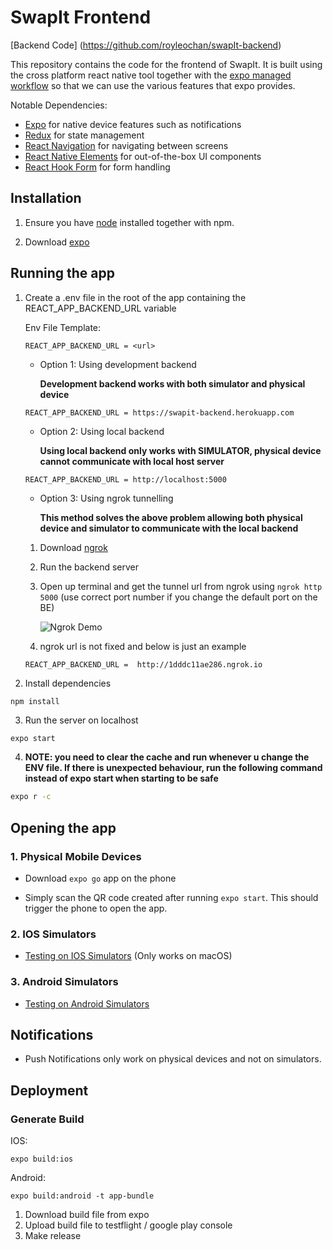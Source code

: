 
# SwapIt Frontend

[Backend Code] (https://github.com/royleochan/swapIt-backend)

This repository contains the code for the frontend of SwapIt. It is built using the cross platform react native tool together with the [expo managed workflow](https://docs.expo.io/introduction/managed-vs-bare/#managed-workflow) so that we can use the various features that expo provides.

Notable Dependencies:

- [Expo](https://expo.io) for native device features such as notifications
- [Redux](https://redux.js.org/) for state management
- [React Navigation](https://reactnavigation.org/) for navigating between screens
- [React Native Elements](https://reactnativeelements.com/) for out-of-the-box UI components
- [React Hook Form](https://react-hook-form.com/) for form handling

## Installation

1. Ensure you have [node](!https://nodejs.org/en/download/) installed together with npm.

2. Download [expo](https://expo.io)

## Running the app

1. Create a .env file in the root of the app containing the REACT_APP_BACKEND_URL variable
    
    Env File Template:
    ```
    REACT_APP_BACKEND_URL = <url>
    ```

   - Option 1: Using development backend 
  
        **Development backend works with both simulator and physical device**

    ```
    REACT_APP_BACKEND_URL = https://swapit-backend.herokuapp.com
    ```

    - Option 2: Using local backend
    
        **Using local backend only works with SIMULATOR, physical device cannot communicate with local host server**

    ```
    REACT_APP_BACKEND_URL = http://localhost:5000
    ```

     - Option 3: Using ngrok tunnelling
    
        **This method solves the above problem allowing both physical device and simulator to communicate with the local backend**

    1. Download [ngrok](https://ngrok.com/download)
   
    2. Run the backend server 

    3. Open up terminal and get the tunnel url from ngrok using ```ngrok http 5000``` (use correct port number if you change the default port on the BE)

        ![Ngrok Demo](https://i.imgur.com/RMJGem5.gif)

    4. ngrok url is not fixed and below is just an example

    ```
    REACT_APP_BACKEND_URL =  http://1dddc11ae286.ngrok.io
    ```
2. Install dependencies

```
npm install
```

3. Run the server on localhost
  
```bash
expo start
```

4. **NOTE: you need to clear the cache and run whenever u change the ENV file. If there is unexpected behaviour, run the following command instead of expo start when starting to be safe**

```bash
expo r -c
```

## Opening the app

### 1. Physical Mobile Devices

- Download ```expo go``` app on the phone
  
- Simply scan the QR code created after running ```expo start```. This should trigger the phone to open the app.

### 2. IOS Simulators

- [Testing on IOS Simulators](https://docs.expo.io/workflow/ios-simulator/) (Only works on macOS)

### 3. Android Simulators

- [Testing on Android Simulators](https://docs.expo.io/workflow/android-studio-emulator/)

## Notifications

- Push Notifications only work on physical devices and not on simulators.

## Deployment

### Generate Build 

IOS:
```
expo build:ios
```

Android:
```
expo build:android -t app-bundle
```

1. Download build file from expo
2. Upload build file to testflight / google play console
3. Make release
